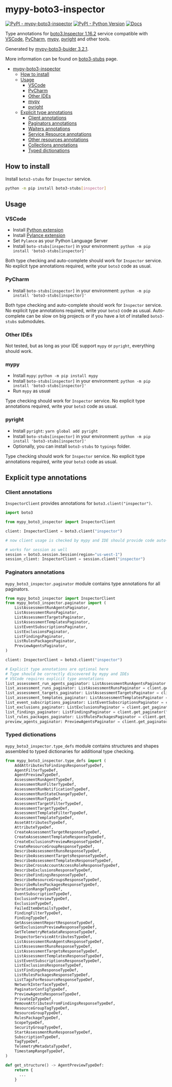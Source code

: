 # mypy-boto3-inspector

[![PyPI - mypy-boto3-inspector](https://img.shields.io/pypi/v/mypy-boto3-inspector.svg?color=blue)](https://pypi.org/project/mypy-boto3-inspector)
[![PyPI - Python Version](https://img.shields.io/pypi/pyversions/mypy-boto3-inspector.svg?color=blue)](https://pypi.org/project/mypy-boto3-inspector)
[![Docs](https://img.shields.io/readthedocs/mypy-boto3-builder.svg?color=blue)](https://mypy-boto3-builder.readthedocs.io/)

Type annotations for
[boto3.Inspector 1.16.2](https://boto3.amazonaws.com/v1/documentation/api/1.16.2/reference/services/inspector.html#Inspector) service
compatible with
[VSCode](https://code.visualstudio.com/),
[PyCharm](https://www.jetbrains.com/pycharm/),
[mypy](https://github.com/python/mypy),
[pyright](https://github.com/microsoft/pyright)
and other tools.

Generated by [mypy-boto3-buider 3.2.1](https://github.com/vemel/mypy_boto3_builder).

More information can be found on [boto3-stubs](https://pypi.org/project/boto3-stubs/) page.

- [mypy-boto3-inspector](#mypy-boto3-inspector)
  - [How to install](#how-to-install)
  - [Usage](#usage)
    - [VSCode](#vscode)
    - [PyCharm](#pycharm)
    - [Other IDEs](#other-ides)
    - [mypy](#mypy)
    - [pyright](#pyright)
  - [Explicit type annotations](#explicit-type-annotations)
    - [Client annotations](#client-annotations)
    - [Paginators annotations](#paginators-annotations)
    - [Waiters annotations](#waiters-annotations)
    - [Service Resource annotations](#service-resource-annotations)
    - [Other resources annotations](#other-resources-annotations)
    - [Collections annotations](#collections-annotations)
    - [Typed dictionations](#typed-dictionations)

## How to install

Install `boto3-stubs` for `Inspector` service.

```bash
python -m pip install boto3-stubs[inspector]
```

## Usage

### VSCode

- Install [Python extension](https://marketplace.visualstudio.com/items?itemName=ms-python.python)
- Install [Pylance extension](https://marketplace.visualstudio.com/items?itemName=ms-python.vscode-pylance)
- Set `Pylance` as your Python Language Server
- Install `boto-stubs[inspector]` in your environment: `python -m pip install 'boto3-stubs[inspector]'`

Both type checking and auto-complete should work for `Inspector` service.
No explicit type annotations required, write your `boto3` code as usual.

### PyCharm

- Install `boto-stubs[inspector]` in your environment: `python -m pip install 'boto3-stubs[inspector]'`

Both type checking and auto-complete should work for `Inspector` service.
No explicit type annotations required, write your `boto3` code as usual.
Auto-complete can be slow on big projects or if you have a lot of installed `boto3-stubs` submodules.

### Other IDEs

Not tested, but as long as your IDE support `mypy` or `pyright`, everything should work.

### mypy

- Install `mypy`: `python -m pip install mypy`
- Install `boto-stubs[inspector]` in your environment: `python -m pip install 'boto3-stubs[inspector]'`
- Run `mypy` as usual

Type checking should work for `Inspector` service.
No explicit type annotations required, write your `boto3` code as usual.

### pyright

- Install `pyright`: `yarn global add pyright`
- Install `boto-stubs[inspector]` in your environment: `python -m pip install 'boto3-stubs[inspector]'`
- Optionally, you can install `boto3-stubs` to `typings` folder.

Type checking should work for `Inspector` service.
No explicit type annotations required, write your `boto3` code as usual.

## Explicit type annotations

### Client annotations

`InspectorClient` provides annotations for `boto3.client("inspector")`.

```python
import boto3

from mypy_boto3_inspector import InspectorClient

client: InspectorClient = boto3.client("inspector")

# now client usage is checked by mypy and IDE should provide code auto-complete

# works for session as well
session = boto3.session.Session(region="us-west-1")
session_client: InspectorClient = session.client("inspector")
```

### Paginators annotations

`mypy_boto3_inspector.paginator` module contains type annotations for all paginators.

```python
from mypy_boto3_inspector import InspectorClient
from mypy_boto3_inspector.paginator import (
    ListAssessmentRunAgentsPaginator,
    ListAssessmentRunsPaginator,
    ListAssessmentTargetsPaginator,
    ListAssessmentTemplatesPaginator,
    ListEventSubscriptionsPaginator,
    ListExclusionsPaginator,
    ListFindingsPaginator,
    ListRulesPackagesPaginator,
    PreviewAgentsPaginator,
)

client: InspectorClient = boto3.client("inspector")

# Explicit type annotations are optional here
# Type should be correctly discovered by mypy and IDEs
# VSCode requires explicit type annotations
list_assessment_run_agents_paginator: ListAssessmentRunAgentsPaginator = client.get_paginator("list_assessment_run_agents")
list_assessment_runs_paginator: ListAssessmentRunsPaginator = client.get_paginator("list_assessment_runs")
list_assessment_targets_paginator: ListAssessmentTargetsPaginator = client.get_paginator("list_assessment_targets")
list_assessment_templates_paginator: ListAssessmentTemplatesPaginator = client.get_paginator("list_assessment_templates")
list_event_subscriptions_paginator: ListEventSubscriptionsPaginator = client.get_paginator("list_event_subscriptions")
list_exclusions_paginator: ListExclusionsPaginator = client.get_paginator("list_exclusions")
list_findings_paginator: ListFindingsPaginator = client.get_paginator("list_findings")
list_rules_packages_paginator: ListRulesPackagesPaginator = client.get_paginator("list_rules_packages")
preview_agents_paginator: PreviewAgentsPaginator = client.get_paginator("preview_agents")
```







### Typed dictionations

`mypy_boto3_inspector.type_defs` module contains structures and shapes assembled
to typed dictionaries for additional type checking.

```python
from mypy_boto3_inspector.type_defs import (
    AddAttributesToFindingsResponseTypeDef,
    AgentFilterTypeDef,
    AgentPreviewTypeDef,
    AssessmentRunAgentTypeDef,
    AssessmentRunFilterTypeDef,
    AssessmentRunNotificationTypeDef,
    AssessmentRunStateChangeTypeDef,
    AssessmentRunTypeDef,
    AssessmentTargetFilterTypeDef,
    AssessmentTargetTypeDef,
    AssessmentTemplateFilterTypeDef,
    AssessmentTemplateTypeDef,
    AssetAttributesTypeDef,
    AttributeTypeDef,
    CreateAssessmentTargetResponseTypeDef,
    CreateAssessmentTemplateResponseTypeDef,
    CreateExclusionsPreviewResponseTypeDef,
    CreateResourceGroupResponseTypeDef,
    DescribeAssessmentRunsResponseTypeDef,
    DescribeAssessmentTargetsResponseTypeDef,
    DescribeAssessmentTemplatesResponseTypeDef,
    DescribeCrossAccountAccessRoleResponseTypeDef,
    DescribeExclusionsResponseTypeDef,
    DescribeFindingsResponseTypeDef,
    DescribeResourceGroupsResponseTypeDef,
    DescribeRulesPackagesResponseTypeDef,
    DurationRangeTypeDef,
    EventSubscriptionTypeDef,
    ExclusionPreviewTypeDef,
    ExclusionTypeDef,
    FailedItemDetailsTypeDef,
    FindingFilterTypeDef,
    FindingTypeDef,
    GetAssessmentReportResponseTypeDef,
    GetExclusionsPreviewResponseTypeDef,
    GetTelemetryMetadataResponseTypeDef,
    InspectorServiceAttributesTypeDef,
    ListAssessmentRunAgentsResponseTypeDef,
    ListAssessmentRunsResponseTypeDef,
    ListAssessmentTargetsResponseTypeDef,
    ListAssessmentTemplatesResponseTypeDef,
    ListEventSubscriptionsResponseTypeDef,
    ListExclusionsResponseTypeDef,
    ListFindingsResponseTypeDef,
    ListRulesPackagesResponseTypeDef,
    ListTagsForResourceResponseTypeDef,
    NetworkInterfaceTypeDef,
    PaginatorConfigTypeDef,
    PreviewAgentsResponseTypeDef,
    PrivateIpTypeDef,
    RemoveAttributesFromFindingsResponseTypeDef,
    ResourceGroupTagTypeDef,
    ResourceGroupTypeDef,
    RulesPackageTypeDef,
    ScopeTypeDef,
    SecurityGroupTypeDef,
    StartAssessmentRunResponseTypeDef,
    SubscriptionTypeDef,
    TagTypeDef,
    TelemetryMetadataTypeDef,
    TimestampRangeTypeDef,
)

def get_structure() -> AgentPreviewTypeDef:
    return {
      ...
    }
```
